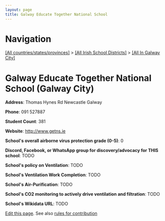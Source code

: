 ```yaml
---
layout: page
title: Galway Educate Together National School
---
```

# Navigation

[[All countries/states/provinces]](../../..) > [[All Irish School Districts]](../..) > [[All In Galway City]](..)

# Galway Educate Together National School (Galway City)

**Address**: Thomas Hynes Rd Newcastle Galway

**Phone**: 091 527887

**Student Count**: 381

**Website**: <http://www.getns.ie>

**School's overall airborne virus protection grade (0-5)**: 0

**Discord, Facebook, or WhatsApp group for discovery/advocacy for THIS school**: TODO

**School's policy on Ventilation**: TODO

**School's Ventilation Work Completion**: TODO

**School's Air-Purification**: TODO

**School's CO2 monitoring to actively drive ventilation and filtration**: TODO

**School's Wikidata URL**: TODO


[Edit this page](https://github.com/ventilate-schools/Ireland/edit/main/./Galway_City/Galway_Educate_Together_National_School.md). See also [rules for contribution](../../../contribution-rules/)